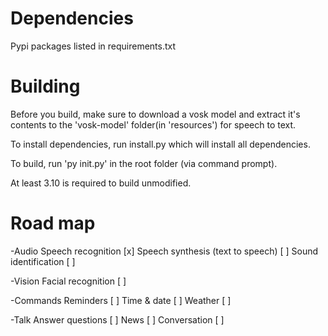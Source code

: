 # Dependencies
Pypi packages listed in requirements.txt

# Building

Before you build, make sure to download a vosk model and extract it's contents to the 'vosk-model' folder(in 'resources') for speech to text.

To install dependencies, run install.py which will install all dependencies.

To build, run 'py init.py' in the root folder (via command prompt).

At least 3.10 is required to build unmodified.

# Road map
-Audio
Speech recognition [x]
Speech synthesis (text to speech) [ ]
Sound identification [ ]

-Vision
Facial recognition [ ]

-Commands
Reminders [ ]
Time & date [ ]
Weather [ ]

-Talk
Answer questions [ ]
News [ ]
Conversation [ ]
